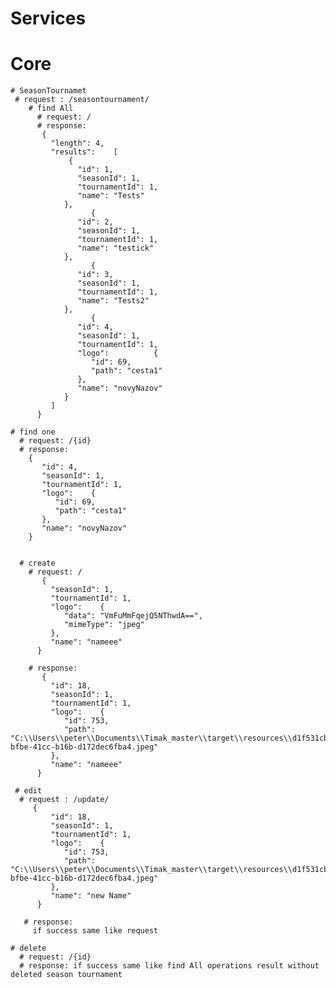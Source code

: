 # Services 
  # Core
    # SeasonTournamet 
     # request : /seasontournament/
        # find All
          # request: /
          # response: 
           {
             "length": 4,
             "results":    [
                 {
                   "id": 1,
                   "seasonId": 1,
                   "tournamentId": 1,
                   "name": "Tests"
                },
                      {
                   "id": 2,
                   "seasonId": 1,
                   "tournamentId": 1,
                   "name": "testick"
                },
                      {
                   "id": 3,
                   "seasonId": 1,
                   "tournamentId": 1,
                   "name": "Tests2"
                },
                      {
                   "id": 4,
                   "seasonId": 1,
                   "tournamentId": 1,
                   "logo":          {
                      "id": 69,
                      "path": "cesta1"
                   },
                   "name": "novyNazov"
                }
             ]
          }

    # find one
      # request: /{id}
      # response:
        {
           "id": 4,
           "seasonId": 1,
           "tournamentId": 1,
           "logo":    {
              "id": 69,
              "path": "cesta1"
           },
           "name": "novyNazov"
        }
        
        
      # create
        # request: /
           {
             "seasonId": 1,
             "tournamentId": 1,
             "logo":    {
                "data": "VmFuMmFqejQ5NThwdA==",
                "mimeType": "jpeg"
             },
             "name": "nameee"
          }

        # response:
           {
             "id": 18,
             "seasonId": 1,
             "tournamentId": 1,
             "logo":    {
                "id": 753,
                "path": "C:\\Users\\peter\\Documents\\Timak_master\\target\\resources\\d1f531cb-bfbe-41cc-b16b-d172dec6fba4.jpeg"
             },
             "name": "nameee"
          }

     # edit
      # request : /update/
         {
             "id": 18,
             "seasonId": 1,
             "tournamentId": 1,
             "logo":    {
                "id": 753,
                "path": "C:\\Users\\peter\\Documents\\Timak_master\\target\\resources\\d1f531cb-bfbe-41cc-b16b-d172dec6fba4.jpeg"
             },
             "name": "new Name"
          }

       # response:
         if success same like request

    # delete
      # request: /{id}
      # response: if success same like find All operations result without deleted season tournament



